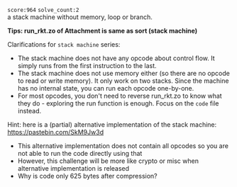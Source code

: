 `score:964` `solve_count:2`    
a stack machine without memory, loop or branch.

**Tips: run_rkt.zo of Attachment is same as sort (stack machine)**

Clarifications for `stack machine` series:
- The stack machine does not have any opcode about control flow. It simply runs from the first instruction to the last.
- The stack machine does not use memory either (so there are no opcode to read or write memory). It only work on two stacks. Since the machine has no internal state, you can run each opcode one-by-one.
- For most opcodes, you don't need to reverse run_rkt.zo to know what they do - exploring the run function is enough. Focus on the `code` file instead.

Hint: here is a (partial) alternative implementation of the stack machine: https://pastebin.com/SkM9Jw3d
* This alternative implementation does not contain all opcodes so you are not able to run the code directly using that
* However, this challenge will be more like crypto or misc when alternative implementation is released
* Why is code only 625 bytes after compression?

